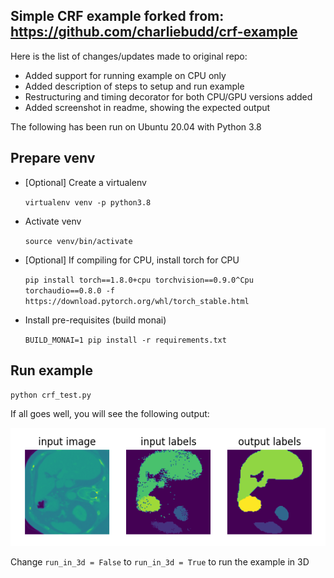 ## Simple CRF example forked from: https://github.com/charliebudd/crf-example
Here is the list of changes/updates made to original repo:
- Added support for running example on CPU only
- Added description of steps to setup and run example
- Restructuring and timing decorator for both CPU/GPU versions added
- Added screenshot in readme, showing the expected output

The following has been run on Ubuntu 20.04 with Python 3.8

## Prepare venv
- [Optional] Create a virtualenv 

    `virtualenv venv -p python3.8`

- Activate venv
    
    `source venv/bin/activate`

- [Optional] If compiling for CPU, install torch for CPU

    `pip install torch==1.8.0+cpu torchvision==0.9.0^Cpu torchaudio==0.8.0 -f https://download.pytorch.org/whl/torch_stable.html`

- Install pre-requisites (build monai)
     
     `BUILD_MONAI=1 pip install -r requirements.txt`


## Run example

`python crf_test.py`

If all goes well, you will see the following output:

![2D test output](figures/output.png)

Change `run_in_3d = False` to `run_in_3d = True` to run the example in 3D



